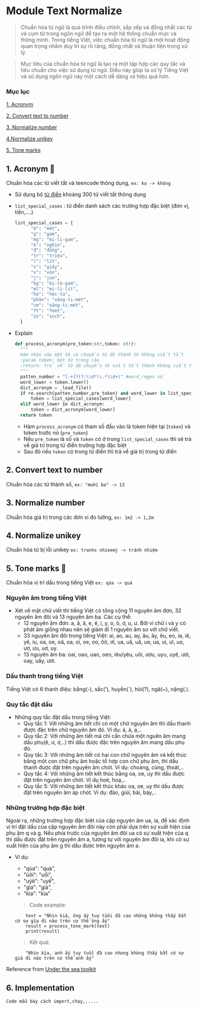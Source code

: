 # Module Text Normalize

>Chuẩn hóa từ ngữ là quá trình điều chỉnh, sắp xếp và đồng nhất các từ và cụm từ trong ngôn ngữ để tạo ra một hệ thống chuẩn mực và thông minh. Trong tiếng Việt, việc chuẩn hóa từ ngữ là một hoạt động quan trọng nhằm duy trì sự rõ ràng, đồng nhất và thuận tiện trong xử lý.

>Mục tiêu của chuẩn hóa từ ngữ là tạo ra một tập hợp các quy tắc và tiêu chuẩn cho việc sử dụng từ ngữ. Điều này giúp ta xử lý Tiếng Việt và sử dụng ngôn ngữ này một cách dễ dàng và hiệu quả hơn.

### Mục lục  

[1. Acronym](#1-acronym-)  

[2. Convert text to number](#2-convert-text-to-number)  

[3. Normalize number](#3-normalize-number)  

[4.Normalize unikey](#4-normalize-unikey)  

[5. Tone marks](#5-tone-marks-)  


## 1. Acronym 🌻

Chuẩn hóa các từ viết tắt và teencode thông dụng, `ex: ko -> không`

- Sử dụng bộ [từ điển](https://github.com/ketdoannguyen/AI_EmbeddingVietnameseNLP/blob/master/main/pipeline/text_normalize/dictionary/dict_acronym.json) khoảng 300 từ viết tắt thông dụng
- `list_special_cases` : từ điển danh sách các trường hợp đặc biệt (đơn vị, tiền,….)
    
    ```python
    list_special_cases = {
          "m": "mét",
          "g": "gam",
          "mg": "mi-li-gam",
          "k": "nghìn",
          "đ": "đồng",
          "tr": "triệu",
          "l": "lít",
          "s": "giây",
          "v": "vôn",
          "j": "jun",
          "kg": "ki-lô-gam",
          "ml": "mi-li-lít",
          "ha": "héc-ta",
          "phân": "xăng-ti-mét",
          "cm": "xăng-ti-mét",
          "ft": "feet",
          "in": "inch",
      }
    
    ```
    
- Explain
    
    ```python
    def process_acronym(pre_token:str,token: str):
      """
      Hàm nhận vào một từ và chuyển từ đó thành từ không viết tắt
      :param token: một từ trong câu
      :return: trả về từ đã chuyển từ viết tắt thành không viết tắt
      """
      patten_number = "[-+]?(?:\\d*\\.*\\d+)" #word_regex số
      word_lower = token.lower()
      dict_acronym = _load_file()
      if re.search(patten_number,pre_token) and word_lower in list_special_cases.keys():
          token = list_special_cases[word_lower]
      elif word_lower in dict_acronym:
          token = dict_acronym[word_lower]
      return token
    
    ```
    
    - Hàm `process_acronym` có tham số đầu vào là token hiện tại (`token`) và token trước nó (`pre_token`)
    - Nếu `pre_token` là số và `token` có ở trong `list_special_cases` thì sẽ trả về giá trị trong từ điển trường hợp đặc biệt
    - Sau đó nếu `token` có trong từ điển thì trả về giá trị trong từ điển

## 2. Convert text to number

Chuẩn hóa các từ thành số, `ex: "mười ba" -> 13`

## 3. Normalize number

Chuẩn hóa giá trị trong các đơn vị đo lường, `ex: 1m2 -> 1,2m`

## 4. Normalize unikey

Chuẩn hóa từ bị lỗi unikey `ex: tranhs nhieemj -> tránh nhiệm`

## 5. Tone marks 🤠

Chuẩn hóa vị trí dấu trong tiếng Việt `ex: qúa -> quá`

### Nguyên âm trong tiếng Việt

- Xét về mặt chữ viết thì tiếng Việt có tổng cộng 11 nguyên âm đơn, 32 nguyên âm đôi và 13 nguyên âm ba. Các cụ thể:
    - 12 nguyên âm đơn: a, ă, â, e, ê, i, y, o, ô, ơ, u, ư. Bởi vì chữ i và y có phát âm giống nhau nên sẽ giảm đi 1 nguyên âm so với chữ viết.
    - 33 nguyên âm đôi trong tiếng Việt: ai, ao, au, ay, âu, ây, êu, eo, ia, iê, yê, iu, oa, oe, oă, oa, oi, oe, oo, ôô, ơi, ua, uâ, uă, ue, ua, ui, ưi, uo, ươ, ưu, uơ, uy.
    - 13 nguyên âm ba: oai, oao, uao, oeo, iêu/yêu, uôi, ươu, uyu, uyê, ươi, oay, uây, ươi.

### Dấu thanh trong tiếng Việt

Tiếng Việt có 6 thanh điệu: bằng(-), sắc('), huyền(`), hỏi(?), ngã(~), nặng(.).

### Quy tắc đặt dấu

- Những quy tắc đặt dấu trong tiếng Việt:
    - Quy tắc 1: Với những âm tiết chỉ có một chữ nguyên âm thì dấu thanh được đặc trên chữ nguyên âm đó. Ví dụ: á, à, ạ,..
    - Quy tắc 2: Với những âm tiết mà chỉ cần chứa một nguên âm mang dấu phụ(ê, ư, ơ,..) thì dấu được đặc trên nguyên âm mang dấu phụ đó.
    - Quy tắc 3: Với những âm tiết có hai con chữ nguyên âm và kết thúc bằng một con chữ phụ âm hoặc tổ hợp con chữ phụ âm, thì dấu thanh được đặt trên nguyên âm chót. Ví dụ: choàng, cùng, thoát,..
    - Quy tắc 4: Với những âm tiết kết thúc bằng oa, oe, uy thì dấu được đặt trên nguyên âm chót. Ví dụ hoè, hoạ,..
    - Quy tắc 5: Với những âm tiết kết thúc khác oa, oe, uy thì dấu được đặt trên nguyên âm áp chót. Ví dụ: đào, giúi, bài, bảy,..

### Những trường hợp đặc biệt

Ngoài ra, những trường hợp đặc biệt của cặp nguyên âm ua, ia, để xác định vị trí đặt dấu của cặp nguyên âm đôi này còn phải dựa trên sự xuất hiện của phụ âm q và g. Nếu phía trước của nguyên âm đôi ua có sự xuất hiện của q thì dấu được đặt trên nguyên âm a, tương tự với nguyên âm đôi ia, khi có sự xuất hiện của phụ âm g thì dấu được trên nguyên âm a.

- Ví dụ:
    - "qùa": "quà",
    - "ủôi": "uổi",
    - "uýê": "uyế",
    - "gìa": "già",
    - "kìa": "kìa"
    
    > Code example:
    > 
    
    ```
        text = "Nhìn kià, ông ấy tuy tủôi đã cao những không thấy bất cứ sự gìa đi nào trên cơ thể ông ấy"
        result = process_tone_mark(text)
        print(result)
    
    ```
    
    > Kết quả:
    > 
    
    ```
        "Nhìn kìa, anh ấy tuy tuổi đã cao nhưng không thấy bất cứ sự già đi nào trên cơ thể anh ấy"
    
    ```
    

 Reference from [Under the sea toolkit](https://underthesea.readthedocs.io/en/latest/readme.html)

## 6. Implementation

`Code mẫu bày cách import,chạy,.....`
